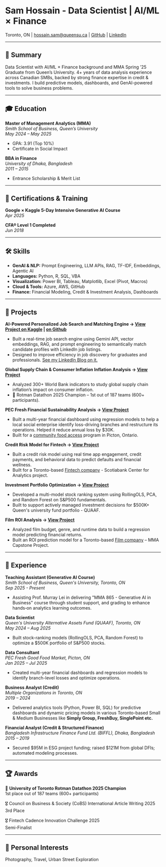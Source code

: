 # Sam Hossain - Data Scientist | AI/ML × Finance
Toronto, ON | hossain.sam@queensu.ca | [GitHub](https://github.com/SamHossain2025) | [LinkedIn](https://www.linkedin.com/in/hossainsam)

---

## 🌟 Summary  
Data Scientist with AI/ML × Finance background and MMA Spring ’25 Graduate from Queen’s University. 4+ years of data analysis experience across Canadian SMBs, backed by strong finance expertise in credit & investments. I build predictive models, dashboards, and GenAI-powered tools to solve business problems.

---

## 🎓 Education  
**Master of Management Analytics (MMA)**  
*Smith School of Business, Queen’s University*  
*May 2024 – May 2025*  
- GPA: 3.91 (Top 10%)  
- Certificate in Social Impact  

**BBA in Finance**  
*University of Dhaka, Bangladesh*  
*2011 – 2015*  
- Entrance Scholarship & Merit List

---

## 🧠 Certifications & Training  
**Google × Kaggle 5-Day Intensive Generative AI Course**  
*Apr 2025*  

**CFA® Level 1 Completed**  
*Jun 2018*  

---

## 🛠️ Skills  
- **GenAI & NLP:** Prompt Engineering, LLM APIs, RAG, TF-IDF, Embeddings, Agentic AI  
- **Languages:** Python, R, SQL, VBA  
- **Visualization:** Power BI, Tableau, Matplotlib, Excel (Pivot, Macros)  
- **Cloud & Tools:** Azure, AWS, GitHub  
- **Finance:** Financial Modeling, Credit & Investment Analysis, Dashboards

---

## 🚀 Projects

**AI-Powered Personalized Job Search and Matching Engine → [View Project on Kaggle](https://www.kaggle.com/code/hossainsam/ai-powered-data-scientist-job-search-engine) | [on Github](https://github.com/SamHossain2025/Job-Search-Engine)**
- Built a real-time job search engine using Gemini API, vector embeddings, RAG, and prompt engineering to semantically match candidate profiles with LinkedIn job listings. 
- Designed to improve efficiency in job discovery for graduates and professionals. [See my LinkedIn Blog on it.](https://www.linkedin.com/pulse/turning-learning-action-my-genai-capstone-project-job-hossain-mma-r3x2c/)

**Global Supply Chain & Consumer Inflation Inflation Analysis → [View Project](https://github.com/SamHossain2025/Supply-Chain-Inflation-World-Bank-Data-Analysis)**
- Analyzed 300+ World Bank indicators to study global supply chain inflation’s impact on consumer inflation.
- 🥇 Rotman Datathon 2025 Champion – 1st out of 187 teams (600+ participants).

**PEC Fresh Financial Sustainability Analysis → [View Project](https://github.com/SamHossain2025/Food-Social-Enterprise-Financial-Analysis)**
- Built a multi-year financial dashboard using regression models to help a local social enterprise identify loss-driving branches and restructure its operations. Helped it reduce annual loss by $30K.
- Built for a [community food access](https://pelc.ca/food-market/) program in Picton, Ontario. 

**Credit Risk Model for Fintech → [View Project](https://github.com/SamHossain2025/Credit-Score-Risk-Model)**
- Built a credit risk model using real time app engagement, credit payments, and behavioral data to predict defaults and financial wellness.
- Built for a Toronto-based [Fintech company](myparachute.co) - Scotiabank Center for Analytics project.

**Investment Portfolio Optimization → [View Project](https://github.com/SamHossain2025/Investment-Portfolio-Optimization)**
- Developed a multi-model stock ranking system using RollingOLS, PCA, and Random Forest on S&P500 fundamentals.
- Built to support actively managed investment decisions for $500K+ Queen's university fund portfolio - QUAAF.

**Film ROI Analysis → [View Project](https://github.com/SamHossain2025/Film-ROI-Analysis)**
- Analyzed film budget, genre, and runtime data to build a regression model predicting financial returns.
- Built an ROI prediction model for a Toronto-based [Film company](https://level.film/) – MMA Capstone Project.

---

## 💼 Experience  

**Teaching Assistant (Generative AI Course)**  
*Smith School of Business, Queen's University, Toronto, ON*  
*Sep 2025 - Present*  
- Assisting Prof. Murray Lei in delivering "MMA 865 - Generative AI in Business" course through student support, and grading to enhance hands‑on analytics learning outcomes.

**Data Scientist**  
*Queen's University Alternative Assets Fund (QUAAF), Toronto, ON*  
*May 2024 – Aug 2025*  
- Built stock-ranking models (RollingOLS, PCA, Random Forest) to optimize a $500K portfolio of S&P500 stocks.  

**Data Consultant**  
*PEC Fresh Good Food Market, Picton, ON*  
*Jan 2025 – Jul 2025*  
- Created multi-year financial dashboards and regression models to identify branch-level losses and optimize operations.

**Business Analyst (Credit)**  
*Multiple Organizations in Toronto, ON*  
*2019 – 2024*  
- Delivered analytics tools (Python, Power BI, SQL) for predictive dashboards and dynamic pricing models in various Toronto-based Small & Medium Businesses like **Simply Group, FreshBuy, SinglePoint etc.**

**Financial Analyst (Credit & Structured Finance)**  
*Bangladesh Infrastructure Finance Fund Ltd. (BIFFL), Dhaka, Bangladesh*  
*2015 – 2019*  
- Secured $95M in ESG project funding; raised $121M from global DFIs; automated modeling processes.

---
## 🏆 Awards  

🥇 **University of Toronto Rotman Datathon 2025 Champion**  
1st place out of 187 teams (600+ participants)

🎖️ Council on Business & Society (CoBS) International Article Writing 2025  
3rd Place  

🎖️ Fintech Cadence Innovation Challenge 2025  
Semi-Finalist  

---

## 📸 Personal Interests  
Photography, Travel, Urban Street Exploration
